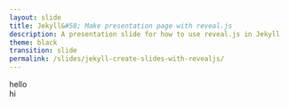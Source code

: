 ```yaml
---
layout: slide
title: Jekyll&#58; Make presentation page with reveal.js
description: A presentation slide for how to use reveal.js in Jekyll
theme: black
transition: slide
permalink: /slides/jekyll-create-slides-with-revealjs/
---
```


<section data-markdown>
hello
</section>

<section data-markdown>
hi
</section>
